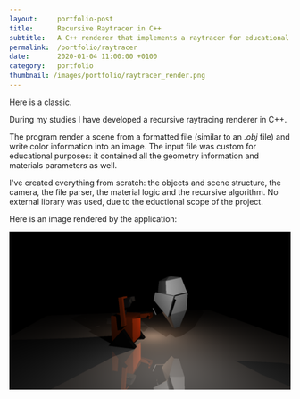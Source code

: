 ```yaml
---
layout:     portfolio-post
title:      Recursive Raytracer in C++
subtitle:   A C++ renderer that implements a raytracer for educational purposes.
permalink:  /portfolio/raytracer
date:       2020-01-04 11:00:00 +0100
category:   portfolio
thumbnail: /images/portfolio/raytracer_render.png
---
```


Here is a classic.

During my studies I have developed a recursive raytracing renderer in C++.

The program render a scene from a formatted file (similar to an *.obj* file) and write color information into an image.
The input file was custom for educational purposes: it contained all the geometry information and materials parameters as well.

I've created everything from scratch: the objects and scene structure, the camera, the file parser, the material logic and the recursive algorithm.
No external library was used, due to the eductional scope of the project.

Here is an image rendered by the application:

<img src="/images/portfolio/raytracer_render.png" alt="Recursive Raytracer">